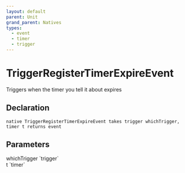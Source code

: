 ```yaml
---
layout: default
parent: Unit
grand_parent: Natives
types:
  - event
  - timer
  - trigger
---
```


# TriggerRegisterTimerExpireEvent
Triggers when the timer you tell it about expires

## Declaration

```
native TriggerRegisterTimerExpireEvent takes trigger whichTrigger, timer t returns event
```

## Parameters
<dl>
  <dt>whichTrigger `trigger`</dt>
  <dd></dd>

  <dt>t `timer`</dt>
  <dd></dd>
</dl>